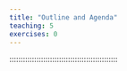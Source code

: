 ```yaml
---
title: "Outline and Agenda"
teaching: 5
exercises: 0
---
```




::::::::::::::::::::::::::::::::::::::::::::::::

